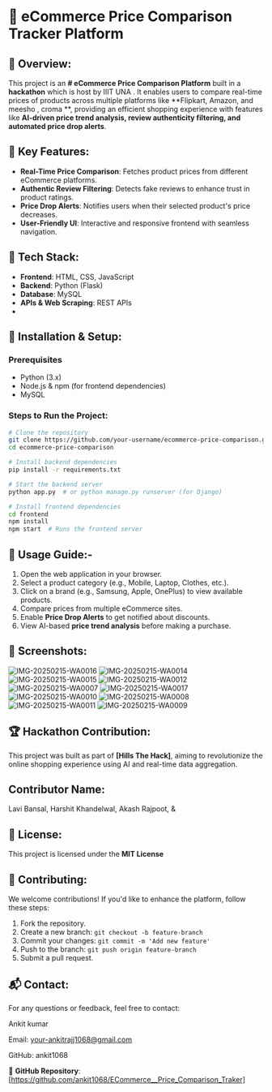 # 🛒 eCommerce Price Comparison Tracker Platform

## 🚀 Overview:
This project is an **# eCommerce Price Comparison Platform** built in a **hackathon** which is host by IIIT UNA . It enables users to compare real-time prices of products across multiple platforms like **Flipkart, Amazon, and meesho , croma **, providing an efficient shopping experience with features like **AI-driven price trend analysis, review authenticity filtering, and automated price drop alerts**.

## 🎯 Key Features:
- **Real-Time Price Comparison**: Fetches product prices from different eCommerce platforms.
- **Authentic Review Filtering**: Detects fake reviews to enhance trust in product ratings.
- **Price Drop Alerts**: Notifies users when their selected product's price decreases.
- **User-Friendly UI**: Interactive and responsive frontend with seamless navigation.

## 🔧 Tech Stack:
- **Frontend**: HTML, CSS, JavaScript
- **Backend**: Python (Flask)
- **Database**: MySQL 
- **APIs & Web Scraping**: REST APIs
- 

## 📌 Installation & Setup:
### Prerequisites
- Python (3.x)
- Node.js & npm (for frontend dependencies)
- MySQL

### Steps to Run the Project:
```sh
# Clone the repository
git clone https://github.com/your-username/ecommerce-price-comparison.git
cd ecommerce-price-comparison

# Install backend dependencies
pip install -r requirements.txt

# Start the backend server
python app.py  # or python manage.py runserver (for Django)

# Install frontend dependencies
cd frontend
npm install
npm start  # Runs the frontend server
```

## 📌 Usage Guide:-
1. Open the web application in your browser.
2. Select a product category (e.g., Mobile, Laptop, Clothes, etc.).
3. Click on a brand (e.g., Samsung, Apple, OnePlus) to view available products.
4. Compare prices from multiple eCommerce sites.
5. Enable **Price Drop Alerts** to get notified about discounts.
6. View AI-based **price trend analysis** before making a purchase.

## 📸 Screenshots:
![IMG-20250215-WA0016](https://github.com/user-attachments/assets/591568e2-cb6d-48e4-822c-baa105bcfce3)
![IMG-20250215-WA0014](https://github.com/user-attachments/assets/56715010-db6a-4544-83c4-6e5c41a5091f)
![IMG-20250215-WA0015](https://github.com/user-attachments/assets/4e161986-aa41-450b-afcd-8f38beb24ed7)
![IMG-20250215-WA0012](https://github.com/user-attachments/assets/fd4b3139-342f-4e37-be26-b6d9d2fff89f)
![IMG-20250215-WA0007](https://github.com/user-attachments/assets/9a3c48a6-d890-4009-8a6f-125787ec761f)
![IMG-20250215-WA0017](https://github.com/user-attachments/assets/b327fd3d-915a-447c-bdce-6926d4d393b7)
![IMG-20250215-WA0010](https://github.com/user-attachments/assets/78d98ba3-734b-4e85-8d6a-d376d330f385)
![IMG-20250215-WA0008](https://github.com/user-attachments/assets/746092e5-c62a-4d20-b87c-4adf44d48cbb)
![IMG-20250215-WA0011](https://github.com/user-attachments/assets/ff0d5ffa-b440-43a6-b2ec-c723fcd02056)
![IMG-20250215-WA0009](https://github.com/user-attachments/assets/3b2eb3ba-e95a-48b0-a840-182e6f24f59b)




## 🏆 Hackathon Contribution:
This project was built as part of **[Hills The Hack]**, aiming to revolutionize the online shopping experience using AI and real-time data aggregation.
## Contributor Name:
Lavi Bansal, 
Harshit Khandelwal,
Akash Rajpoot, &


## 📜 License:
This project is licensed under the **MIT License**

## 🤝 Contributing:
We welcome contributions! If you'd like to enhance the platform, follow these steps:
1. Fork the repository.
2. Create a new branch: `git checkout -b feature-branch`
3. Commit your changes: `git commit -m 'Add new feature'`
4. Push to the branch: `git push origin feature-branch`
5. Submit a pull request.

## 📬 Contact:


For any questions or feedback, feel free to contact:

Ankit kumar

Email: your-ankitrajj1068@gmail.com

GitHub: ankit1068

📌 **GitHub Repository**: [https://github.com/ankit1068/ECommerce__Price_Comparison_Traker]

